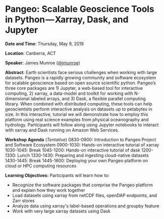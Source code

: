 # Pangeo: Scalable Geoscience Tools in Python — Xarray, Dask, and Jupyter

**Date and Time**:
Thursday, May 9, 2019

**Location**: Canberra, ACT

**Speaker**: James Munroe ([@jmunroe](https://github.com/jmunroe))

**Abstract**: Earth scientists face serious challenges when working with large datasets. Pangeo is a rapidly growing community and software ecosystem for scalable geoscience based on open source scientific python. Pangeo’s three core packages are 1) Jupyter, a web-based tool for interactive computing, 2) xarray, a data-model and toolkit for working with N-dimensional labeled arrays, and 3) Dask, a flexible parallel computing library. When combined with distributed computing, these tools can help geoscientists perform interactive analysis on datasets up to petabytes in size. In this interactive, tutorial we will demonstrate how to employ this platform using real science examples from physical oceanography and hydrology. Participants will follow along using Jupyter notebooks to interact with xarray and Dask running on Amazon Web Services.

**Workshop Agenda**  (*Tentative*)
0830-0900: Introduction to Pangeo Project and Software Ecosystem
0900-1030: Hands-on interactive tutorial of xarray
1030-1045: Break
1045-1200: Hands-on interactive tutorial of dask 
1200-1330: Lunch
1330-1430: Preparing and ingesting cloud-native datasets
1430-1445: Break
1445-1600: Deploying your own Pangeo platform on cloud or HPC computing resources

**Learning Objectives:**
Participants will learn how to:
- Recognize the software packages that comprise the Pangeo platform and explain how they work together
- Load datasets using xarray from netCDF files, openDAP endpoints, and Zarr stores
- Analyze data using xarray's label-based operations and groupby feature
- Work with very large xarray datasets using Dask

<!--
**Additional Details**
- https://agu.confex.com/agu/fm18/meetingapp.cgi/Session/52170
- https://medium.com/pangeo/pangeo-agu-workshop-d9565667ad48
-->
